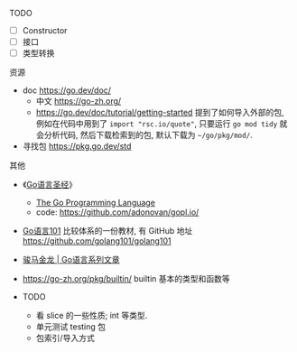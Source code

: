 TODO

- [ ] Constructor
- [ ] 接口
- [ ] 类型转换

资源

- doc <https://go.dev/doc/>
    - 中文 <https://go-zh.org/>
    - <https://go.dev/doc/tutorial/getting-started> 提到了如何导入外部的包, 例如在代码中用到了 `import "rsc.io/quote"`, 只要运行 `go mod tidy` 就会分析代码, 然后下载检索到的包, 默认下载为 `~/go/pkg/mod/`.
- 寻找包 <https://pkg.go.dev/std>

其他

- 《[Go语言圣经](https://yar999.gitbook.io/gopl-zh/)》
    - [The Go Programming Language](http://www.gopl.io/)
    - code: <https://github.com/adonovan/gopl.io/>
- [Go语言101](https://gfw.go101.org/article/101.html) 比较体系的一份教材, 有 GitHub 地址 <https://github.com/golang101/golang101>
- [骏马金龙 | Go语言系列文章](https://www.cnblogs.com/f-ck-need-u/p/9832538.html)

- <https://go-zh.org/pkg/builtin/> builtin 基本的类型和函数等
- TODO
    - 看 slice 的一些性质; int 等类型.
    - 单元测试 testing 包
    - 包索引/导入方式
